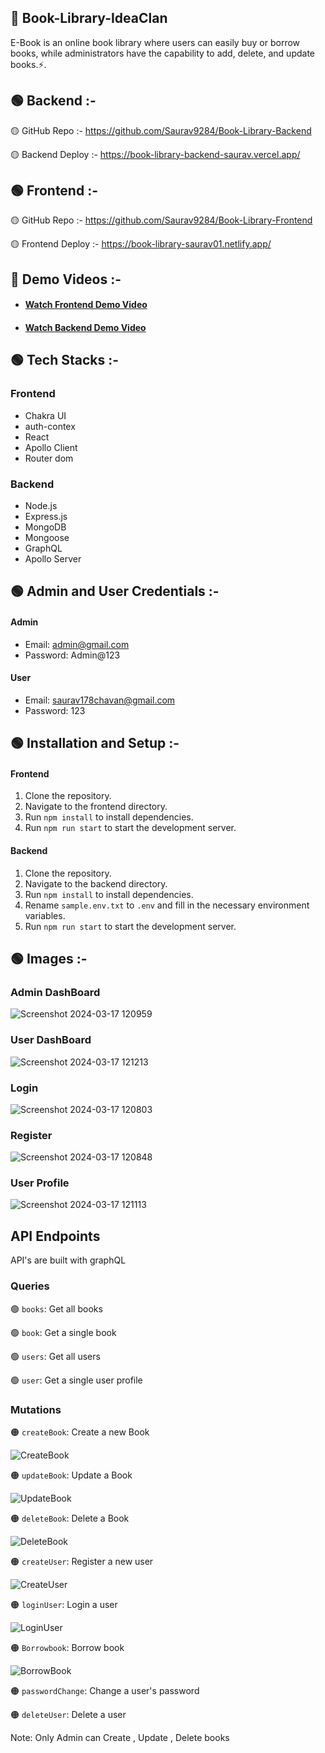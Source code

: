 ## 📙 Book-Library-IdeaClan

E-Book is an online book library where users can easily buy or borrow books, while administrators have the capability to add, delete, and update books.⚡.

## 🟢 Backend :-

🟡 GitHub Repo :- https://github.com/Saurav9284/Book-Library-Backend

🟡 Backend Deploy :- https://book-library-backend-saurav.vercel.app/

## 🟢 Frontend :-

🟡 GitHub Repo :- https://github.com/Saurav9284/Book-Library-Frontend

🟡 Frontend Deploy :- https://book-library-saurav01.netlify.app/

## 🎥 Demo Videos :-

- #### [Watch Frontend Demo Video]()

- #### [Watch Backend Demo Video](https://drive.google.com/file/d/1VnH_HwxI4PIUFcr-GU2ITyl3mG9H1XpN/view?usp=sharing)

## 🟢 Tech Stacks :-

### Frontend
- Chakra UI
- auth-contex
- React
- Apollo Client
- Router dom

### Backend
- Node.js
- Express.js
- MongoDB
- Mongoose
- GraphQL
- Apollo Server

## 🟢 Admin and User Credentials :- 

#### Admin

- Email: admin@gmail.com
- Password: Admin@123

#### User

- Email: saurav178chavan@gmail.com
- Password: 123

## 🟢 Installation and Setup :-

#### Frontend

1. Clone the repository.
2. Navigate to the frontend directory.
3. Run `npm install` to install dependencies.
5. Run `npm run start` to start the development server.

#### Backend

1. Clone the repository.
2. Navigate to the backend directory.
3. Run `npm install` to install dependencies.
4. Rename `sample.env.txt` to `.env` and fill in the necessary environment variables.
5. Run `npm run start` to start the development server.

## 🟢 Images :-

### Admin DashBoard

![Screenshot 2024-03-17 120959](https://github.com/Saurav9284/Book-Library-Frontend/assets/135011685/6129a862-bca8-4aa5-a450-c9c9bdf74819)

### User DashBoard

![Screenshot 2024-03-17 121213](https://github.com/Saurav9284/Book-Library-Frontend/assets/135011685/b8121e27-8848-41a9-8124-a0f9ce0e1ff0)


### Login

![Screenshot 2024-03-17 120803](https://github.com/Saurav9284/Book-Library-Frontend/assets/135011685/f058a498-002e-468c-8667-4a8189eb697b)

### Register

![Screenshot 2024-03-17 120848](https://github.com/Saurav9284/Book-Library-Frontend/assets/135011685/9b7453ce-56fa-4e02-8fc3-3e727413ad72)

### User Profile

![Screenshot 2024-03-17 121113](https://github.com/Saurav9284/Book-Library-Frontend/assets/135011685/4b00ec17-d120-4e3b-bcc8-3a23d316ae58)


## API Endpoints

API's are built with graphQL

### Queries

🟢 `books`: Get all books

🟢 `book`: Get a single book

🟢 `users`: Get all users

🟢 `user`: Get a single user profile

### Mutations

🟠 `createBook`: Create a new Book

![CreateBook](https://github.com/Saurav9284/Book-Library-Backend/assets/135011685/c72cd903-2561-4666-9e36-7065abdc2543)


🟠 `updateBook`: Update a Book

![UpdateBook](https://github.com/Saurav9284/Book-Library-Backend/assets/135011685/4e6cfdf7-70f9-490e-9a4e-dd8062e1dd8e)


🟠 `deleteBook`: Delete a Book

![DeleteBook](https://github.com/Saurav9284/Book-Library-Backend/assets/135011685/ec2a7a66-1079-430d-9ac4-f5fb6366af2f)


🟠 `createUser`: Register a new user

![CreateUser](https://github.com/Saurav9284/Book-Library-Backend/assets/135011685/8c56e0f3-49e3-4342-af0e-5304e0f615be)


🟠 `loginUser`: Login a user

![LoginUser](https://github.com/Saurav9284/Book-Library-Backend/assets/135011685/d37ed3e9-a4bd-466b-85a0-7bb9e8db20e6)


🟠 `Borrowbook`: Borrow book

![BorrowBook](https://github.com/Saurav9284/Book-Library-Backend/assets/135011685/7efe1f25-f173-44ee-8749-46d7c38f4d39)


🟠 `passwordChange`: Change a user's password

🟠 `deleteUser`: Delete a user


Note: Only Admin can Create , Update , Delete books
